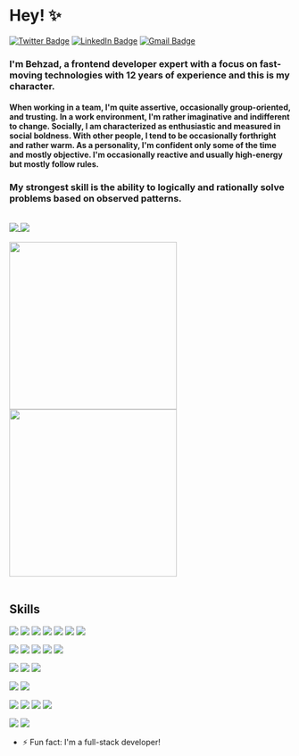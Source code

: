 # Hey! ✨

[![Twitter Badge](https://img.shields.io/badge/Twitter-%20-blue?style=flat&logo=twitter&logoColor=white)](https://twitter.com/behzadabbasi88)
[![LinkedIn Badge](https://img.shields.io/badge/LinkedIn-%20-blue?style=flat&logo=linkedin&logoColor=white)](https://www.linkedin.com/in/behzad88/)
[![Gmail Badge](https://img.shields.io/badge/Gmail-%20-d14836?style=flat&logo=Gmail&logoColor=white)](mailto:behzad88.2012@gmail.com)
### I'm Behzad, a frontend developer expert with a focus on fast-moving technologies with 12 years of experience and this is my character.

#### When working in a team, I'm quite assertive, occasionally group-oriented, and trusting. In a work environment, I'm rather imaginative and indifferent to change. Socially, I am characterized as enthusiastic and measured in social boldness. With other people, I tend to be occasionally forthright and rather warm. As a personality, I'm confident only some of the time and mostly objective. I'm occasionally reactive and usually high-energy but mostly follow rules.

### My strongest skill is the ability to logically and rationally solve problems based on observed patterns.

<br>
<a href="https://github.com/behzad888">
  <img align="top" src="https://github-readme-stats.vercel.app/api?username=behzad888&hide=stars&show_icons=true&theme=dark" />
</a>
<a href="https://github.com/behzad888">
  <img align="top" src="https://github-readme-stats.vercel.app/api/top-langs/?username=behzad888&layout=compact&theme=dark" />
</a>
<br>
<br>
<a href="https://wakatime.com/share/@behzad88/7372f96b-cd90-41d8-9376-3a1bfdc76225.svg">
  <img height="300" align="top" src="https://wakatime.com/share/@behzad88/7372f96b-cd90-41d8-9376-3a1bfdc76225.svg" />
</a>
<a href="https://wakatime.com/share/@behzad88/e977423f-cb3a-476e-bec2-2512b867456d.svg">
  <img height="300" align="top" src="https://wakatime.com/share/@behzad88/e977423f-cb3a-476e-bec2-2512b867456d.svg" />
</a>
<br>
<br>

## Skills

![](https://img.shields.io/badge/JavaScript-%20-yellow?style=flat&logo=javascript&color=f7df1d&logoColor=white)
![](https://img.shields.io/badge/TypeScript-%20-blue?style=flat&logo=typescript&color=297acb&logoColor=white)
![](https://img.shields.io/badge/React-%20-blue?style=flat&logo=react&color=61dafb&logoColor=white)
![](https://img.shields.io/badge/Redux-%20-blue?style=flat&logo=redux&color=764abc)
![](https://img.shields.io/badge/Next-%20-black?style=flat&logo=next.js)
![](https://img.shields.io/badge/Gatsby-%20-black?style=flat&logo=gatsby&color=663399)
![](https://img.shields.io/badge/Angular-%20-black?style=flat&logo=Angular&color=DD0031)

![](https://img.shields.io/badge/Jest-%20-black?style=flat&logo=jest&color=c21325)
![](https://img.shields.io/badge/Testing%20Library-%20-black?style=flat&logo=testing-library&color=e33332&logoColor=white)
![](https://img.shields.io/badge/GraphQL-%20-black?style=flat&logo=graphql&color=e10098)
![](https://img.shields.io/badge/Firebase-%20-black?style=flat&logo=firebase&color=ffca28&logoColor=white)
![](https://img.shields.io/badge/AWS-%20-black?style=flat&logo=amazon-aws&color=23FF99&logoColor=white)

![](https://img.shields.io/badge/CSS-%20-black?style=flat&logo=css3&color=1572b6)
![](https://img.shields.io/badge/Sass-%20-black?style=flat&logo=sass&color=cc6699&logoColor=white)
![](https://img.shields.io/badge/styled%20components-%20-black?style=flat&logo=styled-components&color=db7093&logoColor=white)

![](https://img.shields.io/badge/.net%20core-%20-black?style=flat&logo=.net&color=5C2D91&logoColor=white)
![](https://img.shields.io/badge/NodeJS-%20-black?style=flat&logo=Node.js&color=339933&logoColor=white)

![](https://img.shields.io/badge/Microsoft%20SQL%20Server-%20-black?style=flat&logo=microsoft-sql-server&color=CC2927&logoColor=white)
![](https://img.shields.io/badge/Redis-%20-black?style=flat&logo=redis&color=DC382D&logoColor=white)
![](https://img.shields.io/badge/PostreSQL-%20-black?style=flat&logo=postgresql&color=336791&logoColor=white)
![](https://img.shields.io/badge/MongoDB-%20-black?style=flat&logo=MongoDb&color=47A248&logoColor=white)

![](https://img.shields.io/badge/Beginning%20Aurelia-%20-black?style=flat&logo=leanpub&color=FDFDFD&logoColor=white&link=https://leanpub.com/beginning-of-aurelia)
![](https://img.shields.io/badge/Practical%20Aurelia-%20-black?style=flat&logo=leanpub&color=FDFDFD&logoColor=white&link=https://leanpub.com/practical-aurelia)

- ⚡ Fun fact: I'm a full-stack developer!
<!--
- 🔭 I’m currently working on ...
- 🌱 I’m currently learning ...
- 👯 I’m looking to collaborate on ...
- 🤔 I’m looking for help with ...
- 💬 Ask me about ...
- 📫 How to reach me: ...
- 😄 Pronouns: ...
- ⚡ Fun fact: ...
-->
